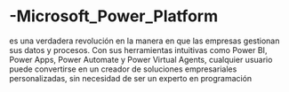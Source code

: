 # -Microsoft_Power_Platform
es una verdadera revolución en la manera en que las empresas gestionan sus datos y procesos. Con sus herramientas intuitivas como Power BI, Power Apps, Power Automate y Power Virtual Agents, cualquier usuario puede convertirse en un creador de soluciones empresariales personalizadas, sin necesidad de ser un experto en programación
